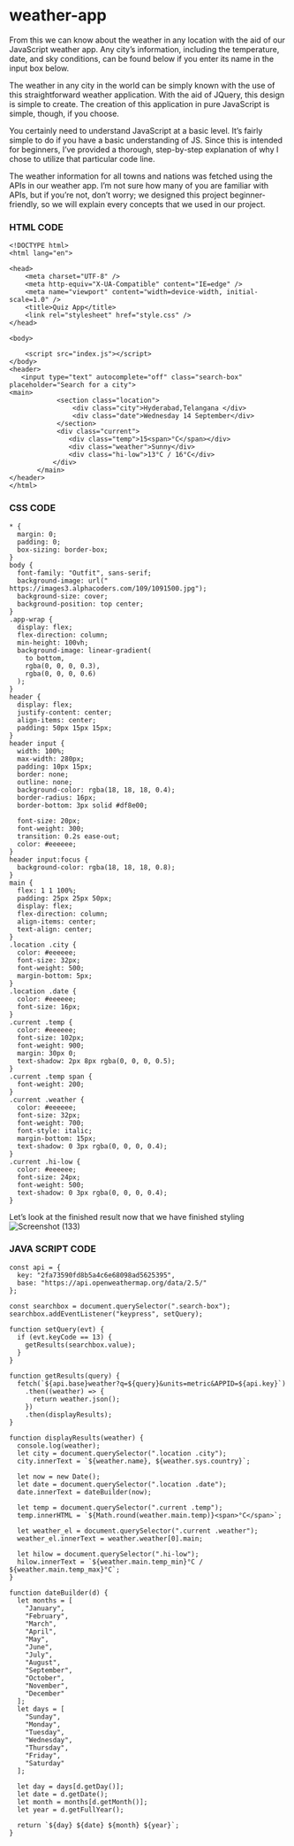 # weather-app
 From this we can know  about the weather in any location with the aid of our JavaScript weather app. Any city’s information, including the temperature, date, and sky conditions, can be found below if you enter its name in the input box below.

The weather in any city in the world can be simply known with the use of this straightforward weather application. With the aid of JQuery, this design is simple to create. The creation of this application in pure JavaScript is simple, though, if you choose.

You certainly need to understand JavaScript at a basic level. It’s fairly simple to do if you have a basic understanding of JS. Since this is intended for beginners, I’ve provided a thorough, step-by-step explanation of why I chose to utilize that particular code line.

The weather information for all towns and nations was fetched using the APIs in our weather app. I’m not sure how many of you are familiar with APIs, but if you’re not, don’t worry; we designed this project beginner-friendly, so we will explain every concepts that we used in our project.

### HTML CODE
```
<!DOCTYPE html>
<html lang="en">

<head>
    <meta charset="UTF-8" />
    <meta http-equiv="X-UA-Compatible" content="IE=edge" />
    <meta name="viewport" content="width=device-width, initial-scale=1.0" />
    <title>Quiz App</title>
    <link rel="stylesheet" href="style.css" />
</head>

<body>

    <script src="index.js"></script>
</body>
<header>
   <input type="text" autocomplete="off" class="search-box" placeholder="Search for a city">
<main>
            <section class="location">
                <div class="city">Hyderabad,Telangana </div>
                <div class="date">Wednesday 14 September</div>
            </section>
            <div class="current">
               <div class="temp">15<span>°C</span></div>
               <div class="weather">Sunny</div>
               <div class="hi-low">13°C / 16°C</div>
           </div>
       </main>
</header>
</html>
```
### CSS CODE
```
* {
  margin: 0;
  padding: 0;
  box-sizing: border-box;
}
body {
  font-family: "Outfit", sans-serif;
  background-image: url("    https://images3.alphacoders.com/109/1091500.jpg");
  background-size: cover;
  background-position: top center;
}
.app-wrap {
  display: flex;
  flex-direction: column;
  min-height: 100vh;
  background-image: linear-gradient(
    to bottom,
    rgba(0, 0, 0, 0.3),
    rgba(0, 0, 0, 0.6)
  );
}
header {
  display: flex;
  justify-content: center;
  align-items: center;
  padding: 50px 15px 15px;
}
header input {
  width: 100%;
  max-width: 280px;
  padding: 10px 15px;
  border: none;
  outline: none;
  background-color: rgba(18, 18, 18, 0.4);
  border-radius: 16px;
  border-bottom: 3px solid #df8e00;

  font-size: 20px;
  font-weight: 300;
  transition: 0.2s ease-out;
  color: #eeeeee;
}
header input:focus {
  background-color: rgba(18, 18, 18, 0.8);
}
main {
  flex: 1 1 100%;
  padding: 25px 25px 50px;
  display: flex;
  flex-direction: column;
  align-items: center;
  text-align: center;
}
.location .city {
  color: #eeeeee;
  font-size: 32px;
  font-weight: 500;
  margin-bottom: 5px;
}
.location .date {
  color: #eeeeee;
  font-size: 16px;
}
.current .temp {
  color: #eeeeee;
  font-size: 102px;
  font-weight: 900;
  margin: 30px 0;
  text-shadow: 2px 8px rgba(0, 0, 0, 0.5);
}
.current .temp span {
  font-weight: 200;
}
.current .weather {
  color: #eeeeee;
  font-size: 32px;
  font-weight: 700;
  font-style: italic;
  margin-bottom: 15px;
  text-shadow: 0 3px rgba(0, 0, 0, 0.4);
}
.current .hi-low {
  color: #eeeeee;
  font-size: 24px;
  font-weight: 500;
  text-shadow: 0 3px rgba(0, 0, 0, 0.4);
}
```

Let’s look at the finished result now that we have finished styling
![Screenshot (133)](https://github.com/rohith887/weather-app/assets/94122677/484432d9-e306-40ae-9c79-5d3baa056933)

### JAVA SCRIPT CODE
```
const api = {
  key: "2fa73590fd8b5a4c6e68098ad5625395",
  base: "https://api.openweathermap.org/data/2.5/"
};

const searchbox = document.querySelector(".search-box");
searchbox.addEventListener("keypress", setQuery);

function setQuery(evt) {
  if (evt.keyCode == 13) {
    getResults(searchbox.value);
  }
}

function getResults(query) {
  fetch(`${api.base}weather?q=${query}&units=metric&APPID=${api.key}`)
    .then((weather) => {
      return weather.json();
    })
    .then(displayResults);
}

function displayResults(weather) {
  console.log(weather);
  let city = document.querySelector(".location .city");
  city.innerText = `${weather.name}, ${weather.sys.country}`;

  let now = new Date();
  let date = document.querySelector(".location .date");
  date.innerText = dateBuilder(now);

  let temp = document.querySelector(".current .temp");
  temp.innerHTML = `${Math.round(weather.main.temp)}<span>°C</span>`;

  let weather_el = document.querySelector(".current .weather");
  weather_el.innerText = weather.weather[0].main;

  let hilow = document.querySelector(".hi-low");
  hilow.innerText = `${weather.main.temp_min}°C / ${weather.main.temp_max}°C`;
}

function dateBuilder(d) {
  let months = [
    "January",
    "February",
    "March",
    "April",
    "May",
    "June",
    "July",
    "August",
    "September",
    "October",
    "November",
    "December"
  ];
  let days = [
    "Sunday",
    "Monday",
    "Tuesday",
    "Wednesday",
    "Thursday",
    "Friday",
    "Saturday"
  ];

  let day = days[d.getDay()];
  let date = d.getDate();
  let month = months[d.getMonth()];
  let year = d.getFullYear();

  return `${day} ${date} ${month} ${year}`;
}
```


